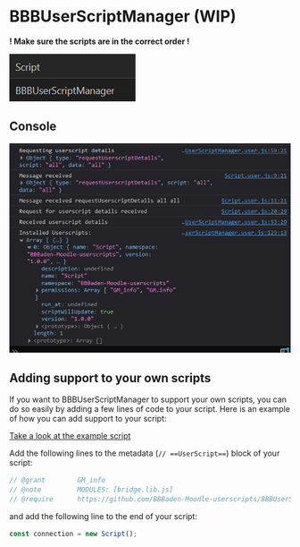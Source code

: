 # BBBUserScriptManager (WIP)

**! Make sure the scripts are in the correct order !**

![script order](assets/script-order.png)


## Console
![console](assets/logs.png)





## Adding support to your own scripts

If you want to BBBUserScriptManager to support your own scripts, you can do so easily by adding a few lines of code to your script. Here is an example of how you can add support to your script:

[Take a look at the example script](script.user.js)


Add the following lines to the metadata (`// ==UserScript==`) block of your script:

```javascript
// @grant        GM_info
// @note         MODULES: [bridge.lib.js]
// @require      https://github.com/BBBaden-Moodle-userscripts/BBBUserScriptManager/raw/main/bridge.lib.js
```

and add the following line to the end of your script:

```javascript
const connection = new Script();
```

